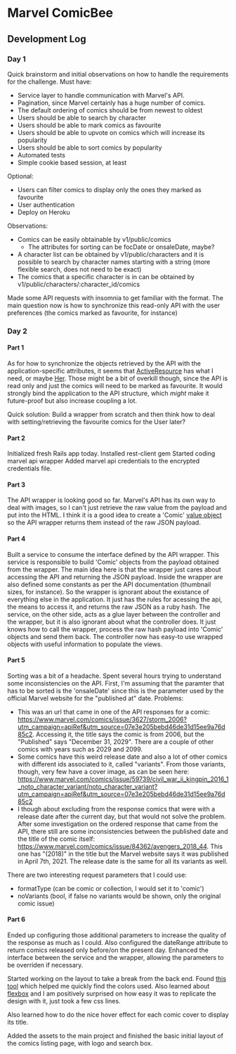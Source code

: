 # Marvel ComicBee

## Development Log
### Day 1
Quick brainstorm and initial observations on how to handle the requirements for the challenge.
Must have:
- Service layer to handle communication with Marvel's API.
- Pagination, since Marvel certainly has a huge number of comics.
- The default ordering of comics should be from newest to oldest
- Users should be able to search by character
- Users should be able to mark comics as favourite
- Users should be able to upvote on comics which will increase its popularity
- Users should be able to sort comics by popularity
- Automated tests
- Simple cookie based session, at least

Optional:
- Users can filter comics to display only the ones they marked as favourite
- User authentication
- Deploy on Heroku

Observations:
- Comics can be easily obtainable by v1/public/comics
    - The attributes for sorting can be focDate or onsaleDate, maybe?
- A character list can be obtained by v1/public/characters and it is possible to search by character names starting with a string (more flexible search, does not need to be exact) 
- The comics that a specific character is in can be obtained by v1/public/characters/:character_id/comics

Made some API requests with insomnia to get familiar with the format. The main question now is how to synchronize this read-only API with the user preferences (the comics marked as favourite, for instance)

### Day 2
#### Part 1
As for how to synchronize the objects retrieved by the API with the application-specific attributes, it seems that [ActiveResource](https://github.com/rails/activeresource) has what I need, or maybe [Her](https://github.com/remi/her).
Those might be a bit of overkill though, since the API is read only and just the comics will need to be marked as favourite. It would strongly bind the application to the API structure, which _might_ make it future-proof but also increase coupling a lot.

Quick solution: Build a wrapper from scratch and then think how to deal with setting/retrieving the favourite comics for the User later?

#### Part 2
Initialized fresh Rails app today.
Installed rest-client gem
Started coding marvel api wrapper
Added marvel api credentials to the encrypted credentials file.

#### Part 3
The API wrapper is looking good so far. Marvel's API has its own way to deal with images, so I can't just retrieve the raw value from the payload and put into the HTML. I think it is a good idea to create a 'Comic' [value object](https://martinfowler.com/bliki/ValueObject.html) so the API wrapper returns them instead of the raw JSON payload.

#### Part 4
Built a service to consume the interface defined by the API wrapper. This service is responsible to build 'Comic' objects from the payload obtained from the wrapper.
The main idea here is that the wrapper just cares about accessing the API and returning the JSON payload. Inside the wrapper are also defined some constants as per the API documentation (thumbnail sizes, for instance). So the wrapper is ignorant about the existance of everything else in the application. It just has the rules for acessing the api, the means to access it, and returns the raw JSON as a ruby hash.
The service, on the other side, acts as a glue layer between the controller and the wrapper, but it is also ignorant about what the controller does. It just knows how to call the wrapper, process the raw hash payload into 'Comic' objects and send them back. The controller now has easy-to use wrapped objects with useful information to populate the views.

#### Part 5
Sorting was a bit of a headache. Spent several hours trying to understand some inconsistencies on the API. First, I'm assuming that the paramter that has to be sorted is the 'onsaleDate' since this is the parameter used by the official Marvel website for the "published at" date. Problems:
- This was an url that came in one of the API responses for a comic: https://www.marvel.com/comics/issue/3627/storm_2006?utm_campaign=apiRef&utm_source=07e3e205bebd46de31d15ee9a76d85c2. Accessing it, the title says the comic is from 2006, but the "Published" says "December 31, 2029". There are a couple of other comics with years such as 2029 and 2099.
- Some comics have this weird release date and also a lot of other comics with different ids associated to it, called "variants". From those variants, though, very few have a cover image, as can be seen here: https://www.marvel.com/comics/issue/59739/civil_war_ii_kingpin_2016_1_noto_character_variant/noto_character_variant?utm_campaign=apiRef&utm_source=07e3e205bebd46de31d15ee9a76d85c2
- I though about excluding from the response comics that were with a release date after the current day, but that would not solve the problem. After some investigation on the ordered response that came from the API, there still are some inconsistencies between the published date and the title of the comic itself: https://www.marvel.com/comics/issue/84362/avengers_2018_44. This one has "(2018)" in the title but the Marvel website says it was published in April 7th, 2021. The release date is the same for all its variants as well.

There are two interesting request parameters that I could use:
- formatType (can be comic or collection, I would set it to 'comic')
- noVariants (bool, if false no variants would be shown, only the original comic issue)

#### Part 6
Ended up configuring those additional parameters to increase the quality of the response as much as I could. Also configured the dateRange attribute to return comics released only before/on the present day. Enhanced the interface between the service and the wrapper, allowing the parameters to be overriden if necessary.

Started working on the layout to take a break from the back end. Found [this tool](https://imagecolorpicker.com/en) which helped me quickly find the colors used. Also learned about [flexbox](https://css-tricks.com/snippets/css/a-guide-to-flexbox) and I am positively surprised on how easy it was to replicate the design with it, just took a few css lines.

Also learned how to do the nice hover effect for each comic cover to display its title.

Added the assets to the main project and finished the basic initial layout of the comics listing page, with logo and search box.
